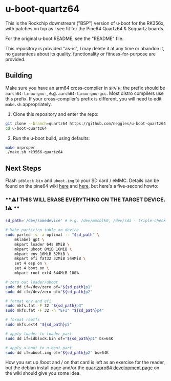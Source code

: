 u-boot-quartz64
==========

This is the Rockchip downstream ("BSP") version of u-boot for the RK356x,
with patches on top as I see fit for the Pine64 Quartz64 & Soquartz boards.

For the original u-boot README, see the "README" file.

This repository is provided "as-is", I may delete it at any time or abandon it,
no guarantees about its quality, functionality or fitness-for-purpose are provided.

## Building

Make sure you have an arm64 cross-compiler in `$PATH`; the prefix should be `aarch64-linux-gnu-`, 
e.g. `aarch64-linux-gnu-gcc`. Most distro compilers use this prefix. 
If your cross-compiler's prefix is different, you will need to edit `make.sh` appropriately.

1. Clone this repository and enter the repo:

```sh
git clone --branch=quartz64 https://github.com/neggles/u-boot-quartz64
cd u-boot-quartz64
```

2. Run the u-boot build, using defaults:

```sh
make mrproper
./make.sh rk3566-quartz64
```

## Next Steps

Flash `idblock.bin` and `uboot.img` to your SD card / eMMC. Details can be found on the pine64 wiki [here](https://wiki.pine64.org/wiki/Quartz64_Development#Bootloader_Flashing) and [here](https://wiki.pine64.org/wiki/Installing_Debian_on_the_Quartz64), but here's a five-second howto:

### **⚠️❗ THIS WILL ERASE EVERYTHING ON THE TARGET DEVICE. ❗⚠️ **

```sh
sd_path='/dev/somedevice' # e.g. /dev/mmcblk0, /dev/sda - triple-check this!

# Make partition table on device
sudo parted -s -a optimal -- "$sd_path" \
    mklabel gpt \
    mkpart loader 64s 8MiB \
    mkpart uboot 8MiB 16MiB \
    mkpart env 16MiB 32MiB \
    mkpart efi fat32 32MiB 544MiB \
    set 4 esp on \
    set 4 boot on \
    mkpart root ext4 544MiB 100%

# zero out loader/uboot
sudo dd if=/dev/zero of="${sd_path}p1"
sudo dd if=/dev/zero of="${sd_path}p2"

# format env and efi
sudo mkfs.fat -F 32 "${sd_path}p3"
sudo mkfs.fat -F 32 -n "EFI" "${sd_path}p4"

# format rootfs
sudo mkfs.ext4 "${sd_path}p5"

# apply loader to loader part
sudo dd if=idblock.bin of="${sd_path}p1" bs=64K

# apply u-boot to u-boot part
sudo dd if=uboot.img of="${sd_path}p2" bs=64K
```

How you set up /boot and / on that card is left as an exercise for the reader, but the debian install page and/or the [quartzpro64 development page](https://wiki.pine64.org/wiki/QuartzPro64_Development#U-Boot_+_Kernel_On_SD,_RootFS_On_eMMC) on the wiki should give you some idea.
